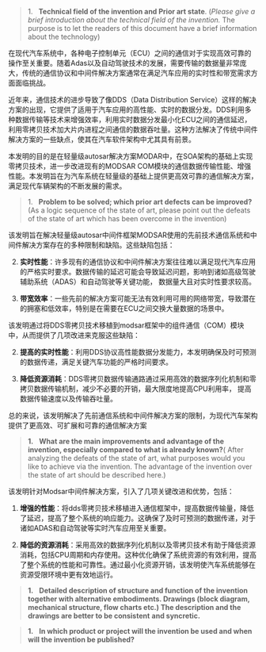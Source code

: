 


> 1.   **Technical field of the invention and Prior art state**. (_Please give a brief introduction about the technical field of the invention._ The purpose is to let the readers of this document have a brief information about the technology)

在现代汽车系统中，各种电子控制单元（ECU）之间的通信对于实现高效可靠的操作至关重要。随着Adas以及自动驾驶技术的发展，需要传输的数据量非常庞大，传统的通信协议和中间件解决方案通常在满足汽车应用的实时性和带宽需求方面面临挑战。

近年来，通信技术的进步导致了像DDS（Data Distribution Service）这样的解决方案的出现，它提供了适用于汽车应用的高性能、实时的数据分发。DDS利用多种数据传输等技术来增强效率，利用实时数据分发最小化ECU之间的通信延迟，利用零拷贝技术加大片内进程之间通信的数据吞吐量。这种方法解决了传统中间件解决方案的一些缺点，使其在汽车软件架构中尤其具有前景。

本发明的目的是在轻量级autosar解决方案MODAR中，在SOA架构的基础上实现零拷贝技术，进一步改进现有的MODSAR COM模块的通信数据传输性能、增强性能。本发明旨在为汽车系统在轻量级的基础上提供更高效可靠的通信解决方案，满足现代车辆架构的不断发展的需求。

> 1.   **Problem to be solved; which prior art defects can be improved?** (As a logic sequence of the state of art, please point out the defeats of the state of art which has been overcome in the invention)

该发明旨在解决轻量级autosar中间件框架MODSAR使用的先前技术通信系统和中间件解决方案存在的多种限制和缺陷。这些缺陷包括：

2. **实时性能**：许多现有的通信协议和中间件解决方案往往难以满足现代汽车应用的严格实时要求。数据传输的延迟可能会导致延迟问题，影响到诸如高级驾驶辅助系统（ADAS）和自动驾驶等关键功能， 数据量大且对实时性要求较高。
    
3. **带宽效率**：一些先前的解决方案可能无法有效利用可用的网络带宽，导致潜在的拥塞和低效率，特别是在需要在ECU之间交换大量数据的场景中。
    

该发明通过将DDS零拷贝技术移植到modsar框架中的组件通信（COM）模块中，从而提供了几项改进来克服这些缺陷：
    
2. **提高的实时性能**：利用DDS协议高性能数据分发能力，本发明确保及时可预测的数据传递，满足关键汽车功能的严格时间要求。
    
3. **降低资源消耗**：DDS零拷贝数据传输通路通过采用高效的数据序列化机制和零拷贝数据传输机制，减少不必要的开销，最大限度地提高CPU利用率， 提高数据传输速度以及传输吞吐量。

总的来说，该发明解决了先前通信系统和中间件解决方案的限制，为现代汽车架构提供了更高效、可扩展和可靠的通信解决方案


> **1.**   **What are the main improvements and advantage of the invention, especially compared to what is already known?**( After analyzing the defeats of the state of art, what purposes would you like to achieve via the invention. The advantage of the invention over the state of art should be described here.)

该发明针对Modsar中间件解决方案，引入了几项关键改进和优势，包括：

1. **增强的性能**：将dds零拷贝技术移植进入通信框架中，提高数据传输量，降低了延迟，提高了整个系统的响应能力。这确保了及时可预测的数据传递，对于诸如ADAS和自动驾驶等实时汽车应用至关重要。
    
4. **降低的资源消耗**：采用高效的数据序列化机制以及零拷贝技术有助于降低资源消耗，包括CPU周期和内存使用。这种优化确保了系统资源的有效利用，提高了整个系统的性能和可靠性。通过最小化资源开销，该发明使汽车系统能够在资源受限环境中更有效地运行。



> **1.**   **Detailed description of structure and function of the invention together with alternative embodiments. Drawings (block diagram, mechanical structure, flow charts etc.) The description and the drawings are better to be consistent** **and syncretic.**





> **1.**   **In which product or project will the invention be used and when will the invention be published?**






